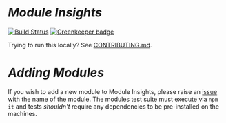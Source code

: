 # *Module Insights*

[![Build Status](https://travis-ci.org/CloudNativeJS/module-insights.svg?branch=master)](https://travis-ci.org/CloudNativeJS/module-insights) [![Greenkeeper badge](https://badges.greenkeeper.io/CloudNativeJS/module-insights.svg)](https://greenkeeper.io/)

Trying to run this locally? See [CONTRIBUTING.md](./CONTRIBUTING.md).

# *Adding Modules*

If you wish to add a new module to Module Insights, please raise an [issue](https://github.com/CloudNativeJS/module-insights/issues/new) with the name of the module. The modules test suite must execute via `npm it` and tests _shouldn't_ require any dependencies to be pre-installed on the machines. 
